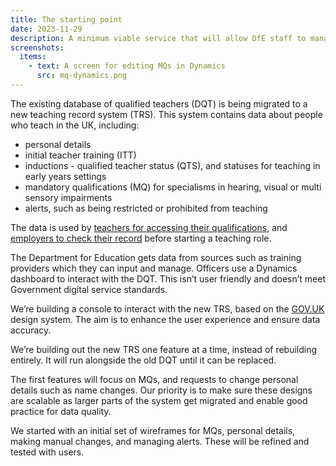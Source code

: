 ```yaml
---
title: The starting point
date: 2023-11-29
description: A minimum viable service that will allow DfE staff to manage data in the teacher record system
screenshots:
  items:
    - text: A screen for editing MQs in Dynamics
      src: mq-dynamics.png
--- 
```


The existing database of qualified teachers (DQT) is being migrated to a new teaching record system (TRS). This system contains data about people who teach in the UK, including: 

- personal details 
- initial teacher training (ITT)
- inductions - qualified teacher status (QTS), and statuses for teaching in early years settings
- mandatory qualifications (MQ) for specialisms in hearing, visual or multi sensory impairments
- alerts, such as being restricted or prohibited from teaching 

The data is used by [teachers for accessing their qualifications](https://tra-digital-design-history.herokuapp.com/qualifications-service/), and [employers to check their record](https://tra-digital-design-history.herokuapp.com/check-the-record-of-a-teacher/) before starting a teaching role. 

The Department for Education gets data from sources such as training providers which they can input and manage. Officers use a Dynamics dashboard to interact with the DQT. This isn’t user friendly and doesn’t meet Government digital service standards. 

We’re building a console to interact with the new TRS, based on the [GOV.UK](http://GOV.UK) design system. The aim is to enhance the user experience and ensure data accuracy. 

We’re building out the new TRS one feature at a time, instead of rebuilding entirely. It will run alongside the old DQT until it can be replaced. 

The first features will focus on MQs, and requests to change personal details such as name changes. Our priority is to make sure these designs are scalable as larger parts of the system get migrated and enable good practice for data quality. 

We started with an initial set of wireframes for MQs, personal details, making manual changes, and managing alerts. These will be refined and tested with users.